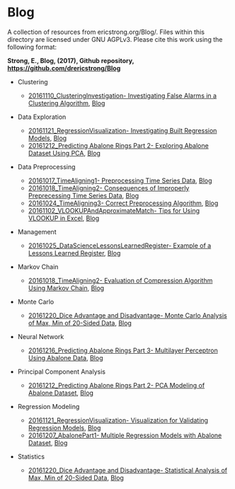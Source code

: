 # Blog
A collection of resources from ericstrong.org/Blog/. Files within this directory are licensed under GNU AGPLv3. Please cite this work using the following format:

**Strong, E., Blog, (2017), Github repository, https://github.com/drericstrong/Blog**

* Clustering
  * [20161110_ClusteringInvestigation- Investigating False Alarms in a Clustering Algorithm](https://github.com/drericstrong/Blog/blob/master/20161110_ClusteringInvestigation.ipynb), [Blog](http://ericstrong.org/clustering-investigation/)

* Data Exploration
  * [20161121_RegressionVisualization- Investigating Built Regression Models](https://github.com/drericstrong/Blog/blob/master/20161121_RegressionVisualization.ipynb), [Blog](http://ericstrong.org/multiple-regression-verification-visualization/)
  * [20161212_Predicting Abalone Rings Part 2- Exploring Abalone Dataset Using PCA](https://github.com/drericstrong/Blog/blob/master/20161212_Predicting%20Abalone%20Rings%20Part%202.ipynb), [Blog](http://ericstrong.org/predicting-abalone-rings-part-2/)

* Data Preprocessing
  * [20161017_TimeAligning1- Preprocessing Time Series Data](https://github.com/drericstrong/Blog/blob/master/20161017_TimeAligning1.ipynb), [Blog](http://ericstrong.org/time-aligning-part-1/)
  * [20161018_TimeAligning2- Consequences of Improperly Preprecessing Time Series Data](https://github.com/drericstrong/Blog/blob/master/20161018_TimeAligning2.ipynb), [Blog](http://ericstrong.org/time-aligning-part-2-markov-simulation/)
  * [20161024_TimeAligning3- Correct Preprocessing Algorithm](https://github.com/drericstrong/Blog/blob/master/20161018_TimeAligning2.ipynb), [Blog](http://ericstrong.org/time-aligning-part-3-preprocessing-algorithm/)
  * [20161102_VLOOKUPAndApproximateMatch- Tips for Using VLOOKUP in Excel](https://github.com/drericstrong/Blog/blob/master/20161102_VLOOKUPAndApproximateMatch.xlsx), [Blog](http://ericstrong.org/vlookup-and-approximate-match/)
  
* Management
  * [20161025_DataScienceLessonsLearnedRegister- Example of a Lessons Learned Register](https://github.com/drericstrong/Blog/blob/master/20161025_DataScienceLessonsLearnedRegister.xlsx), [Blog](http://ericstrong.org/98-2/)
  
* Markov Chain
  * [20161018_TimeAligning2- Evaluation of Compression Algorithm Using Markov Chain](https://github.com/drericstrong/Blog/blob/master/20161018_TimeAligning2.ipynb), [Blog](http://ericstrong.org/time-aligning-part-2-markov-simulation/)

* Monte Carlo
  * [20161220_Dice Advantage and Disadvantage- Monte Carlo Analysis of Max, Min of 20-Sided Data](https://github.com/drericstrong/Blog/blob/master/20161220_Dice%20Advantage%20and%20Disadvantage.ipynb), [Blog](http://ericstrong.org/dice-advantage-and-disadvantage/)

* Neural Network
  * [20161216_Predicting Abalone Rings Part 3- Multilayer Perceptron Using Abalone Data](https://github.com/drericstrong/Blog/blob/master/20161216_Predicting%20Abalone%20Rings%20Part%203.ipynb), [Blog](http://ericstrong.org/predicting-abalone-rings-part-3-multilayer-perceptron/)

* Principal Component Analysis
  * [20161212_Predicting Abalone Rings Part 2- PCA Modeling of Abalone Dataset](https://github.com/drericstrong/Blog/blob/master/20161212_Predicting%20Abalone%20Rings%20Part%202.ipynb), [Blog](http://ericstrong.org/predicting-abalone-rings-part-2/)

* Regression Modeling
  * [20161121_RegressionVisualization- Visualization for Validating Regression Models](https://github.com/drericstrong/Blog/blob/master/20161121_RegressionVisualization.ipynb), [Blog](http://ericstrong.org/multiple-regression-verification-visualization/)
  * [20161207_AbalonePart1- Multiple Regression Models with Abalone Dataset](https://github.com/drericstrong/Blog/blob/master/20161207_AbalonePart1.ipynb), [Blog](http://ericstrong.org/predicting-abalone-rings-part-1/)
  
* Statistics
  * [20161220_Dice Advantage and Disadvantage- Statistical Analysis of Max, Min of 20-Sided Data](https://github.com/drericstrong/Blog/blob/master/20161220_Dice%20Advantage%20and%20Disadvantage.ipynb), [Blog](http://ericstrong.org/dice-advantage-and-disadvantage/)
